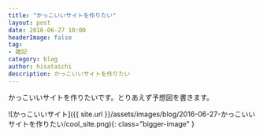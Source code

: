 ```yaml
---
title: "かっこいいサイトを作りたい"
layout: post
date: 2016-06-27 10:00
headerImage: false
tag:
- 雑記
category: blog
author: hisataichi
description: かっこいいサイトを作りたい
---
```


かっこいいサイトを作りたいです。とりあえず予想図を書きます。

![かっこいいサイト]({{ site.url }}/assets/images/blog/2016-06-27-かっこいいサイトを作りたい/cool_site.png){: class="bigger-image" }
